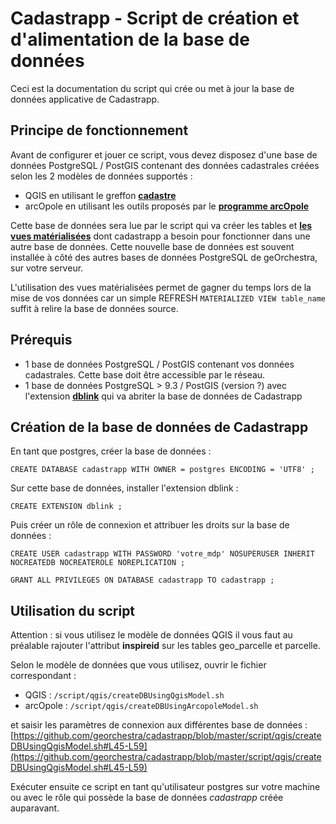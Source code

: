 # Cadastrapp - Script de création et d'alimentation de la base de données

Ceci est la documentation du script qui crée ou met à jour la base de données applicative de Cadastrapp.


## Principe de fonctionnement

Avant de configurer et jouer ce script, vous devez disposez d'une base de données PostgreSQL / PostGIS contenant des données cadastrales créées selon les 2 modèles de données supportés :

- QGIS en utilisant le greffon **[cadastre](https://plugins.qgis.org/plugins/cadastre/)**
- arcOpole en utilisant les outils proposés par le **[programme arcOpole](https://www.arcopole.fr/cadastre.aspx)**


Cette base de données sera lue par le script qui va créer les tables et **[les vues matérialisées](https://www.postgresql.org/docs/9.3/static/sql-creatematerializedview.html)** dont cadastrapp a besoin pour fonctionner dans une autre base de données. Cette nouvelle base de données est souvent installée à côté des autres bases de données PostgreSQL de geOrchestra, sur votre serveur.

L'utilisation des vues matérialisées permet de gagner du temps lors de la mise de vos données car un simple REFRESH ```MATERIALIZED VIEW table_name``` suffit à relire la base de données source.


## Prérequis

- 1 base de données PostgreSQL / PostGIS contenant vos données cadastrales. Cette base doit être accessible par le réseau.
- 1 base de données PostgreSQL > 9.3 / PostGIS (version ?) avec l'extension **[dblink](http://www.postgresql.org/docs/9.3/static/dblink.html)**  qui va abriter la base de données de Cadastrapp


## Création de la base de données de Cadastrapp

En tant que postgres, créer la base de données :

```
CREATE DATABASE cadastrapp WITH OWNER = postgres ENCODING = 'UTF8' ;
```

Sur cette base de données, installer l'extension dblink :

```
CREATE EXTENSION dblink ;
```


Puis créer un rôle de connexion et attribuer les droits sur la base de données :

```
CREATE USER cadastrapp WITH PASSWORD 'votre_mdp' NOSUPERUSER INHERIT NOCREATEDB NOCREATEROLE NOREPLICATION ;

GRANT ALL PRIVILEGES ON DATABASE cadastrapp TO cadastrapp ;
```


## Utilisation du script

Attention : si vous utilisez le modèle de données QGIS il vous faut au préalable rajouter l'attribut **inspireid** sur les tables geo_parcelle et parcelle.

Selon le modèle de données que vous utilisez, ouvrir le fichier correspondant :

- QGIS : ```/script/qgis/createDBUsingQgisModel.sh```
- arcOpole : ```/script/qgis/createDBUsingArcopoleModel.sh```

et saisir les paramètres de connexion aux différentes base de données : [https://github.com/georchestra/cadastrapp/blob/master/script/qgis/createDBUsingQgisModel.sh#L45-L59](https://github.com/georchestra/cadastrapp/blob/master/script/qgis/createDBUsingQgisModel.sh#L45-L59)

Exécuter ensuite ce script en tant qu'utilisateur postgres sur votre machine ou avec le rôle qui possède la base de données *cadastrapp* créée auparavant.




